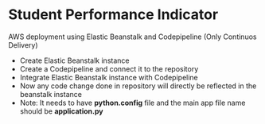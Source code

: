 # Student Performance Indicator

AWS deployment using Elastic Beanstalk and Codepipeline (Only Continuos Delivery)

* Create Elastic Beanstalk instance
* Create a Codepipeline and connect it to the repository
* Integrate Elastic Beanstalk instance with Codepipeline
* Now any code change done in repository will directly be reflected in the beanstalk instance
* Note: It needs to have **python.config** file and the main app file name should be **application.py**
